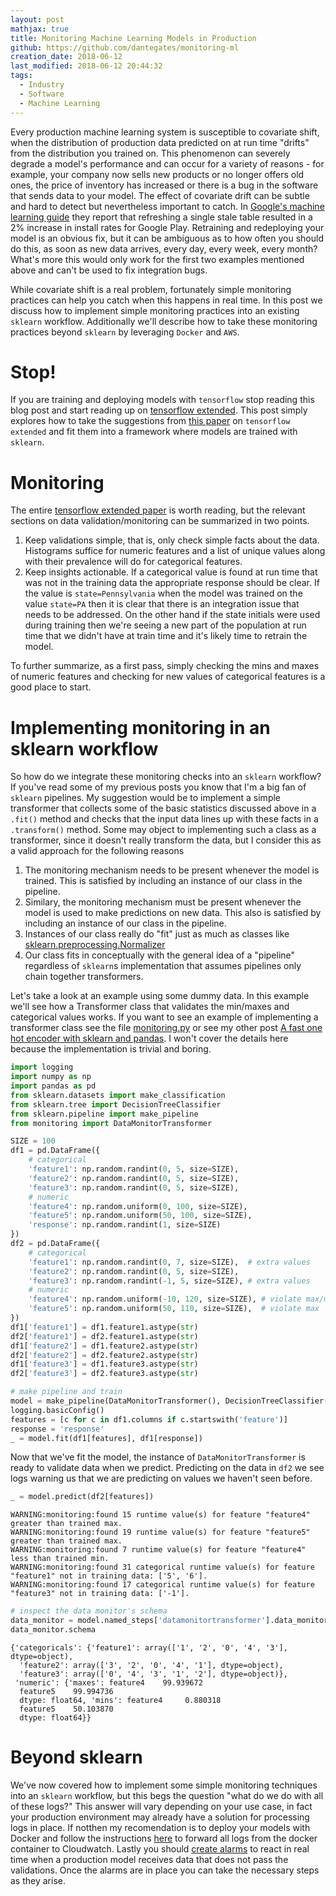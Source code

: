```yaml
---
layout: post
mathjax: true
title: Monitoring Machine Learning Models in Production
github: https://github.com/dantegates/monitoring-ml
creation_date: 2018-06-12
last_modified: 2018-06-12 20:44:32
tags: 
  - Industry
  - Software
  - Machine Learning
---
```



Every production machine learning system is susceptible to covariate shift, when the distribution of production data predicted on at run time "drifts" from the distribution you trained on. This phenomenon can severely degrade a model's performance and can occur for a variety of reasons - for example, your company now sells new products or no longer offers old ones, the price of inventory has increased or there is a bug in the software that sends data to your model. The effect of covariate drift can be subtle and hard to detect but nevertheless important to catch. In [Google's machine learning guide](https://developers.google.com/machine-learning/rules-of-ml/) they report that refreshing a single stale table resulted in a 2% increase in install rates for Google Play. Retraining and redeploying your model is an obvious fix, but it can be ambiguous as to how often you should do this, as soon as new data arrives, every day, every week, every month? What's more this would only work for the first two examples mentioned above and can't be used to fix integration bugs.

While covariate shift is a real problem, fortunately simple monitoring practices can help you catch when this happens in real time. In this post we discuss how to implement simple monitoring practices into an existing `sklearn` workflow. Additionally we'll describe how to take these monitoring practices beyond `sklearn` by leveraging `Docker` and `AWS`.

# Stop!

If you are training and deploying models with `tensorflow` stop reading this blog post and start reading up on [tensorflow extended](https://github.com/TensorLab/tensorfx). This post simply explores how to take the suggestions from [this paper](http://delivery.acm.org/10.1145/3100000/3098021/p1387-baylor.pdf?ip=96.227.139.21&id=3098021&acc=OPENTOC&key=4D4702B0C3E38B35%2E4D4702B0C3E38B35%2E4D4702B0C3E38B35%2E054E54E275136550&__acm__=1528232488_9428c653977a1be26af908c3c5b37eeb) on `tensorflow extended` and fit them into a framework where models are trained with `sklearn`.

# Monitoring

The entire [tensorflow extended paper](https://github.com/TensorLab/tensorfx) is worth reading, but the relevant sections on data validation/monitoring can be summarized in two points.

1. Keep validations simple, that is, only check simple facts about the data. Histograms suffice for numeric features and a list of unique values along with their prevalence will do for categorical features.
2. Keep insights actionable. If a categorical value is found at run time that was not in the training data the appropriate response should be clear. If the value is `state=Pennsylvania` when the model was trained on the value `state=PA` then it is clear that there is an integration issue that needs to be addressed. On the other hand if the state initials were used during training then we're seeing a new part of the population at run time that we didn't have at train time and it's likely time to retrain the model.

To further summarize, as a first pass, simply checking the mins and maxes of numeric features and checking for new values of categorical features is a good place to start.

# Implementing monitoring in an sklearn workflow

So how do we integrate these monitoring checks into an `sklearn` workflow? If you've read some of my previous posts you know that I'm a big fan of `sklearn` pipelines. My suggestion would be to implement a simple transformer that collects some of the basic statistics discussed above in a `.fit()` method and checks that the input data lines up with these facts in a `.transform()` method. Some may object to implementing such a class as a transformer, since it doesn't really transform the data, but I consider this as a valid approach for the following reasons

1. The monitoring mechanism needs to be present whenever the model is trained. This is satisfied by including an instance of our class in the pipeline.
2. Similary, the monitoring mechanism must be present whenever the model is used to make predictions on new data. This also is satisfied by including an instance of our class in the pipeline.
3. Instances of our class really do "fit" just as much as classes like [sklearn.preprocessing.Normalizer](http://scikit-learn.org/stable/modules/generated/sklearn.preprocessing.Normalizer.html)
4. Our class fits in conceptually with the general idea of a "pipeline" regardless of `sklearn`s implementation that assumes pipelines only chain together transformers.

Let's take a look at an example using some dummy data. In this example we'll see how a Transformer class that validates the min/maxes and categorical values works. If you want to see an example of implementing a transformer class see the file [monitoring.py]() or see my other post [A fast one hot encoder with sklearn and pandas](https://dantegates.github.io/A-Fast-One-Hot-Encoder/). I won't cover the details here because the implementation is trivial and boring.


```python
import logging
import numpy as np
import pandas as pd
from sklearn.datasets import make_classification
from sklearn.tree import DecisionTreeClassifier
from sklearn.pipeline import make_pipeline
from monitoring import DataMonitorTransformer
```


```python
SIZE = 100
df1 = pd.DataFrame({
    # categorical
    'feature1': np.random.randint(0, 5, size=SIZE),
    'feature2': np.random.randint(0, 5, size=SIZE),
    'feature3': np.random.randint(0, 5, size=SIZE),
    # numeric
    'feature4': np.random.uniform(0, 100, size=SIZE),
    'feature5': np.random.uniform(50, 100, size=SIZE),
    'response': np.random.randint(1, size=SIZE)
})
df2 = pd.DataFrame({
    # categorical
    'feature1': np.random.randint(0, 7, size=SIZE),  # extra values
    'feature2': np.random.randint(0, 5, size=SIZE),
    'feature3': np.random.randint(-1, 5, size=SIZE), # extra values
    # numeric
    'feature4': np.random.uniform(-10, 120, size=SIZE), # violate max/min
    'feature5': np.random.uniform(50, 110, size=SIZE),  # violate max
})
df1['feature1'] = df1.feature1.astype(str)
df2['feature1'] = df2.feature1.astype(str)
df1['feature2'] = df1.feature2.astype(str)
df2['feature2'] = df2.feature2.astype(str)
df1['feature3'] = df1.feature3.astype(str)
df2['feature3'] = df2.feature3.astype(str)
```


```python
# make pipeline and train
model = make_pipeline(DataMonitorTransformer(), DecisionTreeClassifier())
logging.basicConfig()
features = [c for c in df1.columns if c.startswith('feature')]
response = 'response'
_ = model.fit(df1[features], df1[response])
```

Now that we've fit the model, the instance of `DataMonitorTransformer` is ready to validate data when we predict. Predicting on the data in `df2` we see logs warning us that we are predicting on values we haven't seen before.


```python
_ = model.predict(df2[features])
```

    WARNING:monitoring:found 15 runtime value(s) for feature "feature4" greater than trained max.
    WARNING:monitoring:found 19 runtime value(s) for feature "feature5" greater than trained max.
    WARNING:monitoring:found 7 runtime value(s) for feature "feature4" less than trained min.
    WARNING:monitoring:found 31 categorical runtime value(s) for feature "feature1" not in training data: ['5', '6'].
    WARNING:monitoring:found 17 categorical runtime value(s) for feature "feature3" not in training data: ['-1'].



```python
# inspect the data monitor's schema
data_monitor = model.named_steps['datamonitortransformer'].data_monitor
data_monitor.schema
```




    {'categoricals': {'feature1': array(['1', '2', '0', '4', '3'], dtype=object),
      'feature2': array(['3', '2', '0', '4', '1'], dtype=object),
      'feature3': array(['0', '4', '3', '1', '2'], dtype=object)},
     'numeric': {'maxes': feature4    99.939672
      feature5    99.994736
      dtype: float64, 'mins': feature4     0.880318
      feature5    50.103870
      dtype: float64}}



# Beyond sklearn

We've now covered how to implement some simple monitoring techniques into an `sklearn` workflow, but this begs the question "what do we do with all of these logs?" This answer will vary depending on your use case, in fact your production environment may already have a solution for processing logs in place. If notthen my recomendation is to deploy your models with Docker and follow the instructions [here](https://docs.docker.com/config/containers/logging/awslogs/) to forward all logs from the docker container to Cloudwatch. Lastly you should [create alarms](https://docs.aws.amazon.com/AmazonCloudWatch/latest/monitoring/ConsoleAlarms.html) to react in real time when a production model receives data that does not pass the validations. Once the alarms are in place you can take the necessary steps as they arise.